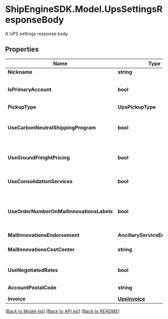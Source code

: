 # ShipEngineSDK.Model.UpsSettingsResponseBody
A UPS settings response body

## Properties

Name | Type | Description | Notes
------------ | ------------- | ------------- | -------------
**Nickname** | **string** | nickname | [optional] 
**IsPrimaryAccount** | **bool** | Indicates if this is the primary UPS account | [optional] 
**PickupType** | **UpsPickupType** |  | [optional] 
**UseCarbonNeutralShippingProgram** | **bool** | The use carbon neutral shipping program | [optional] 
**UseGroundFreightPricing** | **bool** | The use ground freight pricing | [optional] 
**UseConsolidationServices** | **bool** | The use consolidation services | [optional] 
**UseOrderNumberOnMailInnovationsLabels** | **bool** | The use order number on mail innovations labels | [optional] 
**MailInnovationsEndorsement** | **AncillaryServiceEndorsement** |  | [optional] 
**MailInnovationsCostCenter** | **string** | mail innovations cost center | [optional] 
**UseNegotiatedRates** | **bool** | The use negotiated rates | [optional] 
**AccountPostalCode** | **string** | account postal code | [optional] 
**Invoice** | [**UpsInvoice**](UpsInvoice.md) | The invoice | [optional] 

[[Back to Model list]](../README.md#documentation-for-models) [[Back to API list]](../README.md#documentation-for-api-endpoints) [[Back to README]](../README.md)

